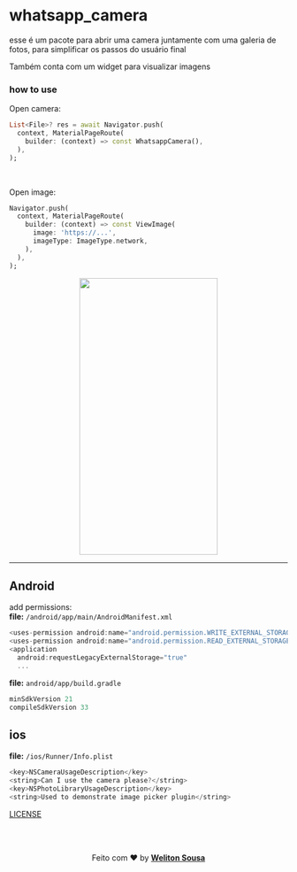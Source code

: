 # whatsapp_camera
<p>
esse é um pacote para abrir uma camera juntamente com uma galeria de fotos, para simplificar os passos do usuário final
</p>
<p>
Também conta com um widget para visualizar imagens
</p>

### how to use

Open camera:
```dart
List<File>? res = await Navigator.push(
  context, MaterialPageRoute(
    builder: (context) => const WhatsappCamera(),
  ),
);
```
<br>

Open image: 
```dart
Navigator.push(
  context, MaterialPageRoute(
    builder: (context) => const ViewImage(
      image: 'https://...', 
      imageType: ImageType.network,
    ),
  ),
);
```
<p align="center">
<img  src="https://github.com/welitonsousa/whatsapp_camera/blob/main/assets/example.gif?raw=true" width="250" height="500"/>
</p>

<hr>

## Android
add permissions: <br>
<b>file:</b>  `/android/app/main/AndroidManifest.xml`

```dart
<uses-permission android:name="android.permission.WRITE_EXTERNAL_STORAGE" />
<uses-permission android:name="android.permission.READ_EXTERNAL_STORAGE" />
<application
  android:requestLegacyExternalStorage="true"
  ...
```
<b>file:</b>  `android/app/build.gradle`
```dart
minSdkVersion 21
compileSdkVersion 33
```

## ios
<b>file:</b> `/ios/Runner/Info.plist`

```dart
<key>NSCameraUsageDescription</key>
<string>Can I use the camera please?</string>
<key>NSPhotoLibraryUsageDescription</key>
<string>Used to demonstrate image picker plugin</string>
```

 <a target="_blank" href="https://github.com/welitonsousa/whatsapp_camera/blob/main/LICENSE">LICENSE</a>

<br>
<br>
<p align="center">
   Feito com ❤️ by <a target="_blank" href="https://github.com/welitonsousa"><b>Weliton Sousa</b></a>
</p>

